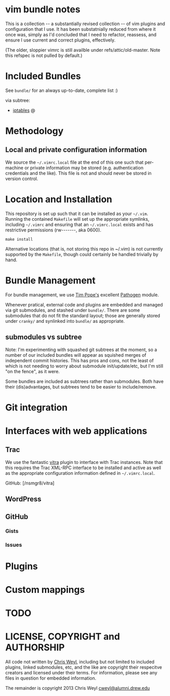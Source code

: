 # vim bundle notes

This is a collection -- a substantially revised collection -- of vim plugins
and configuration that I use.  It has been substatnially reduced from where it
once was, simply as I'd concluded that I need to refactor, reassess, and
ensure I use current and correct plugins, effectively.

(The older, sloppier vimrc is still availble under refs/attic/old-master.
Note this refspec is not pulled by default.)

# Included Bundles

See ```bundle/``` for an always up-to-date, complete list :)

via subtree:

* [iptables](https://github.com/vim-scripts/iptables) @ [](bundle/iptables)



# Methodology

## Local and private configuration information

We source the ```~/.vimrc.local``` file at the end of this one such that
per-machine or private information may be stored (e.g. authentication
credentials and the like).  This file is not and should never be stored in
version control.

# Location and Installation

This repository is set up such that it can be installed as your ```~/.vim```.
Running the contained ```Makefile``` will set up the appropriate symlinks,
including ```~/.vimrc``` and ensuring that an ```~/.vimrc.local``` exists and
has restrictive permissions (rw-------, aka 0600).

```
make install
```

Alternative locations (that is, not storing this repo in ~/.vim) is not
currently supported by the ```Makefile```, though could certainly be handled
trivially by hand.

# Bundle Management

For bundle management, we use [Tim Pope's](/tpope) excellent
[Pathogen](/tpope/pathogen) module.

Whenever pratical, external code and plugins are embedded and managed via git
submodules, and stashed under ```bundle/```.  There are some submodules that
do not fit the standard layout; those are generally stored under ```cranky/```
and synlinked into ```bundle/``` as appropriate.

## submodules vs subtree

Note: I'm experimenting with squashed git subtrees at the moment, so a
number of our included bundles will appear as squished merges of independent
commit histories.  This has pros and cons, not the least of which is not
needing to worry about submodule init/update/etc, but I'm still "on the
fence", as it were.

Some bundles are included as subtrees rather than submodules.  Both have their
(dis)advantages, but subtrees tend to be easier to include/remove.

# Git integration




# Interfaces with web applications


## Trac

We use the fantastic [vitra](http://nsmgr8.github.io/vitra) plugin to interface
with Trac instances.  Note that this requires the Trac XML-RPC interface to
be installed and active as well as the appropriate configuration information
defined in ```~/.vimrc.local```.

GitHub: [/nsmgr8/vitra]

## WordPress


## GitHub


### Gists


### Issues


# Plugins


# Custom mappings



# TODO

# LICENSE, COPYRIGHT and AUTHORSHIP

All code not written by [Chris Weyl](/RsrchBoy), including but not limited to
included plugins, linked submodules, etc, and the like are copyright their
respecitve creators and licensed under their terms.  For information, please
see any files in question for embedded information.

The remainder is copyright 2013 Chris Weyl <cweyl@alumni.drew.edu>
